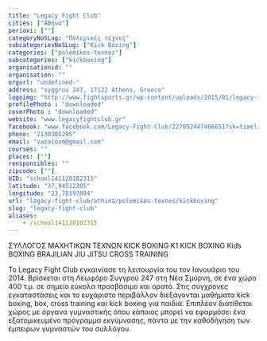 ```yaml
---
title: "Legacy Fight Club"
cities: ["Αθήνα"]
perioxi: [""]
categoryNoSLug: "Πολεμικές τέχνες"
subcategoriesNoSLug: ["Kick Boxing"]
categories: ["polemikes-texnes"]
subcategories: ["kickboxing"]
organisationid: ""
organisation: ""
orgurl: "undefined-"
address: "syggrou 247, 17122 Athens, Greece"
logoimg: "http://www.fightsports.gr/wp-content/uploads/2015/01/legacy-fight-club-logo.jpg"
profilePhoto : "downloaded"
coverPhoto : "downloaded"
website: "www.legacyfightclub.gr"
facebook: "www.facebook.com/Legacy-Fight-Club/227052447466651?sk=timeline"
phone: "2130305295"
email: "vazaiosm@gmail.com"
courses: ""
places: [""]
rensponsibles: ""
zipcode: [""]
UID: "school141120182315"
latitude: "37,94512305"
longitude: "23,70197094"
url: "legacy-fight-club/athina/polemikes-texnes/kickboxing"
slug: "legacy-fight-club"
aliases:
    - /school141120182315
---
```



ΣΥΛΛΟΓΟΣ ΜΑΧΗΤΙΚΩΝ ΤΕΧΝΩΝ KICK BOXING K1 KICK BOXING Kids BOXING BRAJILIAN JIU JITSU CROSS TRAINING

Το Legacy Fight Club εγκαινίασε τη λειτουργία του τον Ιανουάριο του 2014. Βρίσκεται στη Λεωφόρο Συγγρού 247 στη Νέα Σμύρνη, σε ένα χώρο 400 τ.μ. σε σημείο εύκολα προσβάσιμο και ορατό. Στις σύγχρονες εγκαταστάσεις και το ευχάριστο περιβάλλον διεξάγονται μαθήματα kick boxing, box, cross training και kick boxing για παιδιά. Επιπλέον διατίθεται χώρος με όργανα γυμναστικής όπου κάποιος μπορεί να εφαρμόσει ένα εξατομικευμένο πρόγραμμα εκγύμνασης, πάντα με την καθοδήγηση των έμπειρων γυμναστών του συλλόγου.